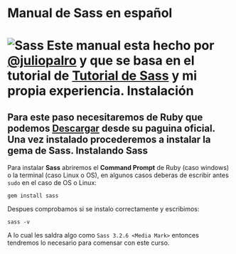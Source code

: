 Manual de Sass en español
=========================
![Sass](http://juliopalro.tumblr.com/image/23982178904)
Este manual esta hecho por [@juliopalro](https://twitter.com/juliopalro) y que se basa en el tutorial de [Tutorial de Sass](http://sass-lang.com/tutorial.html) y mi propia experiencia.
Instalación
===========
Para este paso necesitaremos de Ruby que podemos [Descargar](http://www.ruby-lang.org/es/downloads/) desde su paguina oficial. Una vez instalado procederemos a instalar la gema de Sass.
Instalando Sass
------------------
Para instalar **Sass** abriremos el **Command Prompt** de Ruby (caso windows) o la terminal (caso Linux o OS), en algunos casos deberas de escribir antes `sudo` en el caso de OS o Linux:

	gem install sass 

Despues comprobamos si se instalo correctamente y escribimos:

	sass -v

A lo cual les saldra algo como `Sass 3.2.6 <Media Mark>` entonces tendremos lo necesario para comensar con este curso.
